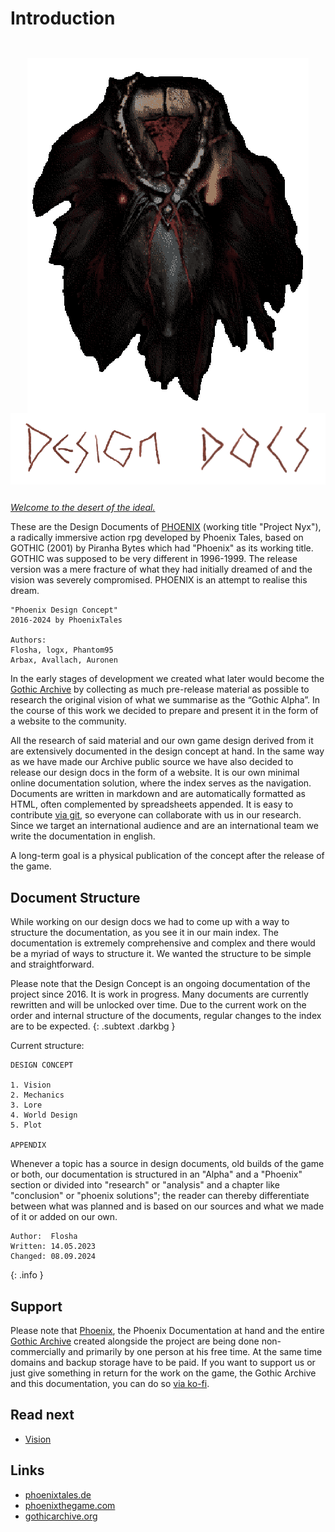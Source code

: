 # Introduction

<img class="phnx-mask" src="/_img/phnx-mask-v07-retro.png">
<img class="logo" src="/_img/headings/designdocs2.png">

[*Welcome to the desert of the ideal.*](https://www.youtube.com/watch?v=8ehHYiYrqeY)  

These are the Design Documents of [PHOENIX](https://phoenixthegame.com) (working title "Project Nyx"), a radically immersive action rpg developed by Phoenix Tales, based on GOTHIC (2001) by Piranha Bytes which had "Phoenix" as its working title. GOTHIC was supposed to be very different in 1996-1999. The release version was a mere fracture of what they had initially dreamed of and the vision was severely compromised. PHOENIX is an attempt to realise this dream. 

```
"Phoenix Design Concept"
2016-2024 by PhoenixTales

Authors: 
Flosha, logx, Phantom95
Arbax, Avallach, Auronen
```  

In the early stages of development we created what later would become the [Gothic Archive](https://gothicarchive.org) by collecting as much pre-release material as possible to research the original vision of what we summarise as the “Gothic Alpha”. In the course of this work we decided to prepare and present it in the form of a website to the community.

All the research of said material and our own game design derived from it are extensively documented in the design concept at hand. In the same way as we have made our Archive public source we have also decided to release our design docs in the form of a website. It is our own minimal online documentation solution, where the index serves as the navigation. Documents are written in markdown and are automatically formatted as HTML, often complemented by spreadsheets appended. It is easy to contribute [via git](https://github.com/PhoenixTales/phoenix-docs), so everyone can collaborate with us in our research. Since we target an international audience and are an international team <!--(from Germany, Poland, Romania, Czechia and with associations to Ukraine, Russia and Slovakia)--> we write the documentation in english.  

A long-term goal is a physical publication of the concept after the release of the game.   


## Document Structure

While working on our design docs we had to come up with a way to structure the documentation, as you see it in our main index. The documentation is extremely comprehensive and complex and there would be a myriad of ways to structure it. We wanted the structure to be simple and straightforward. 

Please note that the Design Concept is an ongoing documentation of the project since 2016. It is <span class="demonic">work in progress</span>. Many documents are currently rewritten and will be unlocked over time. Due to the current work on the order and internal structure of the documents, regular changes to the index are to be expected.
{: .subtext .darkbg }

Current structure:  

```
DESIGN CONCEPT

1. Vision 
2. Mechanics
3. Lore
4. World Design
5. Plot

APPENDIX
```

Whenever a topic has a source in design documents, old builds of the game or both, our documentation is structured in an "Alpha" and a "Phoenix" section or divided into "research" or "analysis" and a chapter like "conclusion" or "phoenix solutions"; the reader can thereby differentiate between what was planned and is based on our sources and what we made of it or added on our own. 

<!--
```
(1) Research of how aspect X was planned  
(2) Concept for realisation of X in Phoenix
```
-->

```
Author:  Flosha
Written: 14.05.2023
Changed: 08.09.2024
```
{: .info }


## Support

Please note that [Phoenix](https://phoenixthegame.com), the Phoenix Documentation at hand and the entire [Gothic Archive](https://gothicarchive.org) created alongside the project are being done non-commercially and primarily by one person at his free time. At the same time domains and backup storage have to be paid. If you want to support us or just give something in return for the work on the game, the Gothic Archive and this documentation, you can do so [via ko-fi](https://ko-fi.com/flosha).


## Read next 

* [Vision](/vision/vision)


## Links

* [phoenixtales.de](https://phoenixtales.de)
* [phoenixthegame.com](https://phoenixthegame.com)
* [gothicarchive.org](https://gothicarchive.org)


<style>

   main {
      background: url("/_img/bg/workbg.jpg");
      background-position: top right;
      background-size: 70%;
      background-repeat: no-repeat;
      width: 100%;
   }
      main article {
         padding-top: 500px;
      }
         main .article h1 {
            font-size: 20px;
         }

   .logo {
      display: block;
      image-rendering: pixelated;
      max-height: 400px;
      max-width: 100%;
      margin: 0 auto 2em;
   } 

   .phnx-mask {
      display: block;
      image-rendering: pixelated;
      margin: 0 auto;
      padding-top: 2em;
      width: 450px;
   }

   @media only screen
   and (max-width : 820px) {

      main {
         background: none;
      }

      .phnx-mask {
         width: 100%;
      }
   }
</style>
